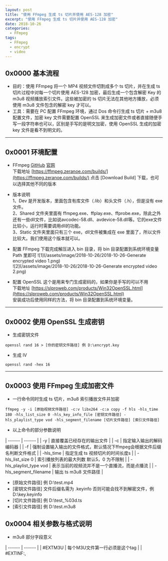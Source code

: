 ```yaml
---
layout: post
title: "使用 FFmpeg 生成 ts 切片并使用 AES-128 加密"
excerpt: "使用 FFmpeg 生成 ts 切片并使用 AES-128 加密"
date: 2018-10-26
categories:
  - FFmpeg
tags:
  - FFmpeg
  - encrypt
  - video
---
```


## 0x0000 基本流程
* 目的：使用 FFmpeg 将一个 MP4 视频文件切割成多个 ts 切片，并在生成 ts 切片过程中对每一个切片使用 AES-128 加密，最后生成一个包含解密 Key 的 m3u8 视频播放索引文件。这些被加密的 ts 切片无法在其他地方播放，必须使用 m3u8 文件包含的解密 key 才可以。  
* 工具：需要在 PC 配置 FFmpeg 环境，通过 Dos 命令行生成 ts 切片 + m3u8 配置文件，加密 key 文件需要配置 OpenSSL 来生成加密文件或者直接随便手写一段字符串也可以，区别是手写的是明文加密，使用 OpenSSL 生成的加密 key 文件是看不到明文的。

-------------------

## 0x0001 环境配置
* FFmpeg [GitHub](https://github.com/FFmpeg/FFmpeg) [官网](https://ffmpeg.org)  
下载地址 [https://ffmpeg.zeranoe.com/builds/](https://ffmpeg.zeranoe.com/builds/) 点击 [Download Build] 下载，也可以选择其他不同的版本

* 版本说明  
1、Dev 是开发版本，里面包含有库文件（.lib）和头文件（.h），但是没有 exe 文件。  
2、Shared 文件夹里面有 ffmpeg.exe、ffplay.exe、ffprobe.exe，除此之外还有一些dll文件，比如说avcodec-58.dll、avdevice-58.dll等。它的exe文件比较小，运行时需要调用dll的功能。  
3、Static 文件夹里面只有三个 exe，dll文件被集成在 exe 里面了，所以文件比较大。我们使用这个版本就可以。

* 配置 FFmpeg
下载完成解压进入 bin 目录，将 bin 目录配置到系统环境变量 Path 里即可
![1](/assets/image/2018-10-26/2018-10-26-Generate encrypted video 1.png)  
![2](/assets/image/2018-10-26/2018-10-26-Generate encrypted video 2.png)  

* 配置 OpenSSL 这个是用来专门生成密码的，如果你是手写的可以不用  
下载地址 [https://slproweb.com/products/Win32OpenSSL.html](https://slproweb.com/products/Win32OpenSSL.html)  
安装成功后使用同样的方法，将 bin 目录配置到系统环境变量。

-------------------

## 0x0002 使用 OpenSSL 生成密钥
* 生成密钥文件
```
openssl rand 16 > [你的密钥文件路径] 例 D:\encrypt.key
```

* 生成 IV
```
openssl rand -hex 16
```

-------------------

## 0x0003 使用 FFmpeg 生成加密文件
* 一行命令同时生成 ts 切片，m3u8 索引播放文件并加密

```
ffmpeg -y -i [原始视频文件路径] -c:v libx264 -c:a copy -f hls -hls_time 180 -hls_list_size 0 -hls_key_info_file [密钥文件路径] -hls_playlist_type vod -hls_segment_filename [切片文件路径] [索引文件路径]
```

* 以上命令的部分参数说明

| ------ | ------ |
| -y | 直接覆盖已经存在的输出文件 |
| -c | 指定输入输出的解码编码器 |
| -f | 强制设置输入输出的文件格式，默认情况下ffmpeg会根据文件后缀名判断文件格式 |
| -hls_time | 指定生成 ts 视频切片的时间长度s |
| -hls_list_size 0 | 索引播放列表的最大列数 默认5，0 为不限制 |
| -hls_playlist_type vod | 表示当前的视频流并不是一个直播流，而是点播流 |
| -hls_segment_filename | 输出 ts m3u8 文件路径 |

* [原始文件路径] 例 D:\test.mp4  
* [密钥文件路径] 文件后缀名需为 .keyinfo 否则可能会找不到解密文件，例 D:\key.keyinfo
* [切片文件路径] 例 D:\test_%03d.ts
* [索引文件路径] 例 D:\test.m3u8 

## 0x0004 相关参数与格式说明

* m3u8 部分字段意义

| ------ | ------ |
| #EXTM3U | 每个M3U文件第一行必须是这个tag |
| #EXTINF:<duration>,<title> | duration表示持续的时间（秒）必须是整数，如果版本在3以上可以是浮点数 |
| #EXTINF | 指定每个媒体段(ts)的持续时间，这个仅对其后面的URI有效，每两个媒体段URI间被这个tag分隔开 |
| #EXT-X-TARGETDURATION | 指定最大的媒体段时间长（秒）。所以#EXTINF中指定的时间长度必须小于或是等于这个最大值。这个tag在整个PlayList文件中只能出现一次（在嵌套的情况下，一般有真正ts url的m3u8才会出现该tag）  格式如下：#EXT-X-TARGETDURATION:<s>：s表示最大的秒数 |
| #EXT-X-MEDIA-SEQUENCE | 每一个media URI 在 PlayList中只有唯一的序号，相邻之间序号+1 |
| #EXT-X-KEY | 表示怎么对media segments进行解码。其作用范围是下次该tag出现前的所有media URI  格式如下：#EXT-X-KEY:<attribute-list>：NONE 或者 AES-128。如果是NONE，则URI以及IV属性必须不存在，如果是AES-128(Advanced Encryption Standard)，则URI必须存在，IV可以不存在。对于AES-128的情况，keytag和URI属性共同表示了一个key文件，通过URI可以获得这个key，如果没有IV（Initialization Vector）,则使用序列号作为IV进行编解码，将序列号的高位赋到16个字节的buffer中，左边补0；如果有IV，则将改值当成16个字节的16进制数。 |
| #EXT-X-ALLOW-CACHE： | 是否允许做cache，这个可以在PlayList文件中任意地方出现，并且最多出现一次，作用效果是所有的媒体段 格式如下：#EXT-X-ALLOW-CACHE:YES、NO |

* key.keyinfo 文件规则，该文件内容一共为三行

| ------ | ------ |
| 第一行 | decrypt.key 文件路径 |
| 第二行 | 加密 encrypt.key 文件路径 |
| 第三行 | IV 非必须 |

解密与加密 key 文件可以使用同一个
